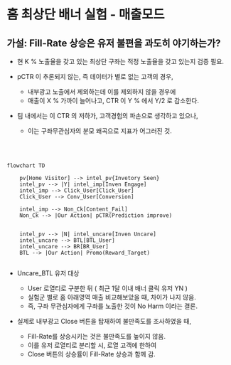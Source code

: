 # 홈 최상단 배너 실험 - 매출모드

## 가설: Fill-Rate 상승은 유저 불편을 과도히 야기하는가?

* 현 K % 노출율을 갖고 있는 최상단 구좌는 적정 노출율을 갖고 있는지 검증 필요.
  
* pCTR 이 추론되지 않는, 즉 데이터가 별로 없는 고객의 경우, 
  * 내부광고 노출에서 제외하는데 이를 제외하지 않을 경우에 
  * 매출이 X % 가까이 늘어나고, CTR 이 Y % 에서 Y/2 로 감소한다.

* 팀 내에서는 이 CTR 의 저하가, 고객경험의 파손으로 생각하고 있으나, 
  * 이는 구좌무관심자의 분모 왜곡으로 지표가 어그러진 것.

<br><br>

```mermaid
flowchart TD

    pv[Home Visitor] --> intel_pv{Invetory Seen}
    intel_pv --> |Y| intel_imp[Inven Engage]
    intel_imp --> Click_User[Click_User]
    Click_User --> Conv_User[Conversion]

    intel_imp --> Non_Ck[Content_Fail]
    Non_Ck --> |Our Action| pCTR(Prediction improve)
    

    intel_pv --> |N| intel_uncare[Inven Uncare]
    intel_uncare --> BTL[BTL_User]
    intel_uncare --> BR[BR_User]
    BTL --> |Our Action| Promo(Reward_Target)


```

* Uncare_BTL 유저 대상
  * User 로열티로 구분한 뒤 ( 최근 1달 이내 배너 클릭 유저 YN )
  * 실험군 별로 홈 아래영역 매출 비교해보았을 때, 차이가 나지 않음.
  * 즉, 구좌 무관심자에게 구좌를 노출한 것이 No Harm 이라는 결론.

* 실제로 내부광고 Close 버튼을 탑재하여 불만족도를 조사하였을 때,
  * Fill-Rate를 상승시키는 것은 불만족도를 높이지 않음.
  * 이를 유저 로열티로 분리할 시, 로열 고객에 한하여 
  * Close 버튼의 상승률이 Fill-Rate 상승과 함께 감.